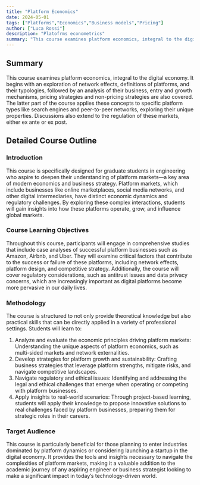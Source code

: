 ```yaml
---
title: "Platform Economics"
date: 2024-05-01
tags: ["Platforms","Economics","Business models","Pricing"]
author: ["Luca Rossi"]
description: "Platofrms econometrics" 
summary: "This course examines platform economics, integral to the digital economy. It begins with an exploration of network effects, definitions of platforms, and their typologies, followed by an analysis of their business, entry and growth mechanisms, pricing strategies and non-pricing strategies are also covered. The latter part of the course applies these concepts to specific platform types like search engines and peer-to-peer networks, exploring their unique properties. Discussions also extend to the regulation of these markets, either ex ante or ex post."
---
```


## Summary

This course examines platform economics, integral to the digital economy. It begins with an exploration of network effects, definitions of platforms, and their typologies, followed by an analysis of their business, entry and growth mechanisms, pricing strategies and non-pricing strategies are also covered. The latter part of the course applies these concepts to specific platform types like search engines and peer-to-peer networks, exploring their unique properties. Discussions also extend to the regulation of these markets, either ex ante or ex post.

## Detailed Course Outline

### Introduction 
This course is specifically designed for graduate students in engineering who aspire to deepen their understanding of platform markets—a key area of modern economics and business strategy. Platform markets, which include businesses like online marketplaces, social media networks, and other digital intermediaries, have distinct economic dynamics and regulatory challenges. By exploring these complex interactions, students will gain insights into how these platforms operate, grow, and influence global markets.

### Course Learning Objectives

Throughout this course, participants will engage in comprehensive studies that include case analyses of successful platform businesses such as Amazon, Airbnb, and Uber. They will examine critical factors that contribute to the success or failure of these platforms, including network effects, platform design, and competitive strategy. Additionally, the course will cover regulatory considerations, such as antitrust issues and data privacy concerns, which are increasingly important as digital platforms become more pervasive in our daily lives.

### Methodology

The course is structured to not only provide theoretical knowledge but also practical skills that can be directly applied in a variety of professional settings. Students will learn to:

1.	Analyze and evaluate the economic principles driving platform markets: Understanding the unique aspects of platform economics, such as multi-sided markets and network externalities.
2.	Develop strategies for platform growth and sustainability: Crafting business strategies that leverage platform strengths, mitigate risks, and navigate competitive landscapes.
3.	Navigate regulatory and ethical issues: Identifying and addressing the legal and ethical challenges that emerge when operating or competing with platform businesses.
4.	Apply insights to real-world scenarios: Through project-based learning, students will apply their knowledge to propose innovative solutions to real challenges faced by platform businesses, preparing them for strategic roles in their careers.

### Target Audience

This course is particularly beneficial for those planning to enter industries dominated by platform dynamics or considering launching a startup in the digital economy. It provides the tools and insights necessary to navigate the complexities of platform markets, making it a valuable addition to the academic journey of any aspiring engineer or business strategist looking to make a significant impact in today’s technology-driven world.


<!-- ---

## Part 1

This section reviews things.

##### Lecture videos

1. [Video Title 1](https://youtu.be/0rbmjemhy38)
2. [Video Title 2](https://youtu.be/a2tbm5ljZJM)
3. [Video Title 3](https://youtu.be/bz2mXgo7Kj0)
4. [Video Title 4](https://youtu.be/rA4S9lFiU3o)

##### Lecture notes

+ [Lecture Note Title 1](lecture1.pdf)

##### Readings

+ [Paper Title 1](https://doi.org/10.1257/aer.102.4.1721) – This paper finds things.
+ [Paper Title 2](https://doi.org/10.1257/mac.6.1.190) – This paper reviews things.
+ [Paper Title 3](https://doi.org/10.1093/qje/qjv006) – This paper reviews more things and derives some results.

##### Homework

+ [Quiz 1](quiz1.pdf)
+ [Problem set 1](ps1.pdf)

---

## Part 2

This section introduces other things.

##### Lecture videos

5. [Video Title 5](https://youtu.be/tU0dtS9iiOk)
6. [Video Title 6](https://youtu.be/GMIKykwvrGI)
7. [Video Title 7](https://youtu.be/79MSNfp1rw0)
8. [Video Title 8](https://youtu.be/zEShE10YiYo)
9. [Video Title 9](https://youtu.be/SNlHsn7isog)

##### Lecture notes

+ [Lecture Note Title 2](lecture2.pdf)

##### Readings

+ [Paper Title 4](https://doi.org/10.1093/restud/rdy030) – This paper shows stuff.
+ [Paper Title 5](https://doi.org/10.1093/jeea/jvaa041) – This paper shows other things.

##### Homework

+ [Quiz 2](quiz2.pdf)
+ [Problem Set 2](ps2.pdf)

---

## Part 3

This section turns to other things. Lorem ipsum dolor sit amet, consectetur adipisicing elit, sed do eiusmod tempor incididunt ut labore et dolore magna aliqua. Ut enim ad minim veniam, quis nostrud exercitation ullamco laboris nisi ut aliquip ex ea commodo
consequat. Duis aute irure dolor in reprehenderit in voluptate velit esse
cillum dolore eu fugiat nulla pariatur. Excepteur sint occaecat cupidatat non
proident, sunt in culpa qui officia deserunt mollit anim id est laborum. -->